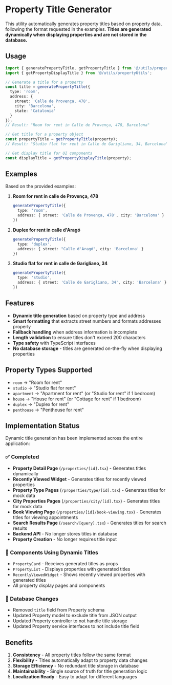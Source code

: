 # Property Title Generator

This utility automatically generates property titles based on property data, following the format requested in the examples. **Titles are generated dynamically when displaying properties and are not stored in the database.**

## Usage

```typescript
import { generatePropertyTitle, getPropertyTitle } from '@/utils/propertyTitleGenerator';
import { getPropertyDisplayTitle } from '@/utils/propertyUtils';

// Generate a title for a property
const title = generatePropertyTitle({
  type: 'room',
  address: {
    street: 'Calle de Provença, 478',
    city: 'Barcelona',
    state: 'Catalonia'
  }
});
// Result: "Room for rent in Calle de Provença, 478, Barcelona"

// Get title for a property object
const propertyTitle = getPropertyTitle(property);
// Result: "Studio flat for rent in Calle de Garigliano, 34, Barcelona"

// Get display title for UI components
const displayTitle = getPropertyDisplayTitle(property);
```

## Examples

Based on the provided examples:

1. **Room for rent in calle de Provença, 478**
   ```typescript
   generatePropertyTitle({
     type: 'room',
     address: { street: 'Calle de Provença, 478', city: 'Barcelona' }
   })
   ```

2. **Duplex for rent in calle d'Aragó**
   ```typescript
   generatePropertyTitle({
     type: 'duplex',
     address: { street: "Calle d'Aragó", city: 'Barcelona' }
   })
   ```

3. **Studio flat for rent in calle de Garigliano, 34**
   ```typescript
   generatePropertyTitle({
     type: 'studio',
     address: { street: 'Calle de Garigliano, 34', city: 'Barcelona' }
   })
   ```

## Features

- **Dynamic title generation** based on property type and address
- **Smart formatting** that extracts street numbers and formats addresses properly
- **Fallback handling** when address information is incomplete
- **Length validation** to ensure titles don't exceed 200 characters
- **Type safety** with TypeScript interfaces
- **No database storage** - titles are generated on-the-fly when displaying properties

## Property Types Supported

- `room` → "Room for rent"
- `studio` → "Studio flat for rent"
- `apartment` → "Apartment for rent" (or "Studio for rent" if 1 bedroom)
- `house` → "House for rent" (or "Cottage for rent" if 1 bedroom)
- `duplex` → "Duplex for rent"
- `penthouse` → "Penthouse for rent"

## Implementation Status

Dynamic title generation has been implemented across the entire application:

### ✅ Completed
- **Property Detail Page** (`/properties/[id].tsx`) - Generates titles dynamically
- **Recently Viewed Widget** - Generates titles for recently viewed properties
- **Property Type Pages** (`/properties/type/[id].tsx`) - Generates titles for mock data
- **City Properties Pages** (`/properties/city/[id].tsx`) - Generates titles for mock data
- **Book Viewing Page** (`/properties/[id]/book-viewing.tsx`) - Generates titles for viewing appointments
- **Search Results Page** (`/search/[query].tsx`) - Generates titles for search results
- **Backend API** - No longer stores titles in database
- **Property Creation** - No longer requires title input

### 🔧 Components Using Dynamic Titles
- `PropertyCard` - Receives generated titles as props
- `PropertyList` - Displays properties with generated titles
- `RecentlyViewedWidget` - Shows recently viewed properties with generated titles
- All property display pages and components

### 📝 Database Changes
- Removed `title` field from Property schema
- Updated Property model to exclude title from JSON output
- Updated Property controller to not handle title storage
- Updated Property service interfaces to not include title field

## Benefits

1. **Consistency** - All property titles follow the same format
2. **Flexibility** - Titles automatically adapt to property data changes
3. **Storage Efficiency** - No redundant title storage in database
4. **Maintainability** - Single source of truth for title generation logic
5. **Localization Ready** - Easy to adapt for different languages 